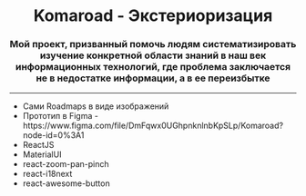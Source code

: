 <h1 align='center'> Komaroad - Экстериоризация</h1>
<h3 align='center'>Мой проект, призванный помочь людям систематизировать изучение конкретной области знаний в наш век информационных технологий, где проблема заключается не в недостатке информации, а в ее переизбытке</h3>
<hr>
<ul>
<li>Сами Roadmaps в виде изображений</li>
<li>Прототип в Figma - https://www.figma.com/file/DmFqwx0UGhpnknlnbKpSLp/Komaroad?node-id=0%3A1</li>
<li>ReactJS</li>
<li>MaterialUI</li>
<li>react-zoom-pan-pinch</li>
<li>react-i18next</li>
<li>react-awesome-button</li>


</ul>